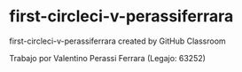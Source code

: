 # first-circleci-v-perassiferrara
first-circleci-v-perassiferrara created by GitHub Classroom

Trabajo por Valentino Perassi Ferrara (Legajo: 63252)

